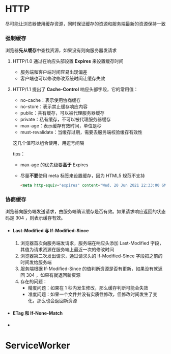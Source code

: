# HTTP

尽可能让浏览器使用缓存资源，同时保证缓存的资源和服务端最新的资源保持一致

### 强制缓存

浏览器**先从缓存**中查找资源，如果没有则向服务器发请求

1. HTTP/1.0 通过在响应头部设置 **Expires** 来设置缓存时间

   - 服务端和客户端时间容易出现偏差
   - 客户端也可以修改修改系统时间让缓存失效

2. HTTP/1.1 提出了 **Cache-Control** 响应头部字段，它的常用值：

   - no-cache：表示使用协商缓存
   - no-store：表示禁止缓存响应内容
   - public：共有缓存，可以被代理服务器缓存
   - private：私有缓存，不可以被代理服务器缓存
   - max-age：表示缓存有效时间，单位是秒
   - must-revalidate：当缓存过期，需要去服务端校验缓存有效性

   这几个值可以组合使用，用逗号间隔

   tips：

   - max-age 的优先级要**高于** Expires

   - 尽量**不要**使用 meta 标签来设置缓存，因为 HTML5 规范不支持

     ```html
     <meta http-equiv="expires" content="Wed, 20 Jun 2021 22:33:00 GMT" />
     ```

     

### 协商缓存

浏览器向服务端发送请求，由服务端确认缓存是否有效。如果请求响应返回的状态码是 304 ，则表示缓存有效。

- #### Last-Modified 与 If-Modified-Since

  1. 浏览器首次向服务端发请求，服务端在响应头添加 Last-Modified 字段，其值为请求资源在服务端上最近一次的修改时间
  2. 浏览器第二次发出请求，通过请求头的 If-Modified-Since 字段把之前的时间发给服务端
  3. 服务端根据 If-Modified-Since 的值判断资源是否有更新，如果没有就返回 304 ，如果有就返回新资源
  4. 存在的问题：
     - 精度问题：如果在 1 秒内发生修改，那么缓存判断可能会失效
     - 准度问题：如果一个文件并没有实质性修改，但修改时间发生了变化，那么也会返回新资源

- #### ETag 和 If-None-Match

  

- 

  

  

  #### 

  

  

  

# ServiceWorker